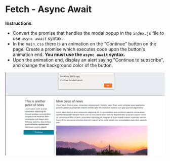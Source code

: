 # Fetch - Async Await

**Instructions**:
* Convert the promise that handles the modal popup in the `index.js` file to use `async await` syntax. 
* In the `main.css` there is an animation on the "Continue" button on the page. Create a promise which executes code upon the button's animation end. **You must use the `async await` syntax.** 
* Upon the animation end, display an alert saying "Continue to subscribe", and change the background color of the button. 

![On animation end](images/animationend.png)